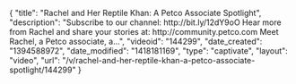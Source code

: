 {
    "title": "Rachel and Her Reptile Khan: A Petco Associate Spotlight",
    "description": "Subscribe to our channel: http:\/\/bit.ly\/12dY9oO Hear more from Rachel and share your stories at: http:\/\/community.petco.com Meet Rachel, a Petco associate, a...",
    "videoid": "144299",
    "date_created": "1394588972",
    "date_modified": "1418181169",
    "type": "captivate",
    "layout": "video",
    "url": "\/v\/rachel-and-her-reptile-khan-a-petco-associate-spotlight\/144299"
}